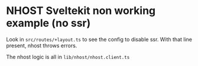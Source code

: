 # NHOST Sveltekit non working example (no ssr)


Look in `src/routes/+layout.ts` to see the config to disable ssr. With that line present, nhost throws errors.

The nhost logic is all in `lib/nhost/nhost.client.ts`
